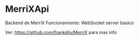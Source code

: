 # MerriXApi

Backend de MerriX
Funcionamiento:
WebSocket server basico

Ver: https://github.com/frankdilu/MerriX para mas info
